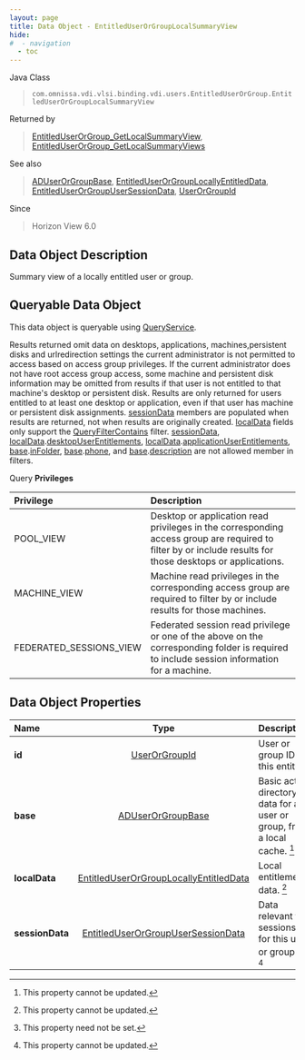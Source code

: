 ```yaml
---
layout: page
title: Data Object - EntitledUserOrGroupLocalSummaryView
hide:
#  - navigation
  - toc
---
```






Java Class
> `com.omnissa.vdi.vlsi.binding.vdi.users.EntitledUserOrGroup.EntitledUserOrGroupLocalSummaryView`

Returned by
> [EntitledUserOrGroup_GetLocalSummaryView](vdi.users.EntitledUserOrGroup.md#getLocalSummaryView), [EntitledUserOrGroup_GetLocalSummaryViews](vdi.users.EntitledUserOrGroup.md#getLocalSummaryViews)

See also
> [ADUserOrGroupBase](vdi.users.ADUserOrGroup.ADUserOrGroupBase.md), [EntitledUserOrGroupLocallyEntitledData](vdi.users.EntitledUserOrGroup.LocallyEntitledData.md), [EntitledUserOrGroupUserSessionData](vdi.users.EntitledUserOrGroup.UserSessionData.md), [UserOrGroupId](vdi.entity.UserOrGroupId.md)

Since
> Horizon View 6.0


## Data Object Description

Summary view of a locally entitled user or group.

##  Queryable Data Object

This data object is queryable using [QueryService](vdi.query.QueryService.md "QueryService").

Results returned omit data on desktops, applications, machines,persistent disks and urlredirection settings the current administrator is not permitted to access based on access group privileges.
If the current administrator does not have root access group access, some machine and persistent disk information may be omitted from results if that user is not entitled to that machine's desktop or persistent disk.
Results are only returned for users entitled to at least one desktop or application, even if that user has machine or persistent disk assignments.
[sessionData](vdi.users.EntitledUserOrGroup.EntitledUserOrGroupLocalSummaryView.md#sessionData) members are populated when results are returned, not when results are originally created.
[localData](vdi.users.EntitledUserOrGroup.EntitledUserOrGroupLocalSummaryView.md#localData) fields only support the [QueryFilterContains](vdi.query.QueryFilter.Contains.md) filter.
[sessionData](vdi.users.EntitledUserOrGroup.EntitledUserOrGroupLocalSummaryView.md#sessionData), [localData](vdi.users.EntitledUserOrGroup.EntitledUserOrGroupLocalSummaryView.md#localData).[desktopUserEntitlements](vdi.users.EntitledUserOrGroup.LocallyEntitledData.md#desktopUserEntitlements), [localData](vdi.users.EntitledUserOrGroup.EntitledUserOrGroupLocalSummaryView.md#localData).[applicationUserEntitlements](vdi.users.EntitledUserOrGroup.LocallyEntitledData.md#applicationUserEntitlements), [base](vdi.users.EntitledUserOrGroup.EntitledUserOrGroupLocalSummaryView.md#base).[inFolder](vdi.users.ADUserOrGroup.ADUserOrGroupBase.md#inFolder), [base](vdi.users.EntitledUserOrGroup.EntitledUserOrGroupLocalSummaryView.md#base).[phone](vdi.users.ADUserOrGroup.ADUserOrGroupBase.md#phone), and [base](vdi.users.EntitledUserOrGroup.EntitledUserOrGroupLocalSummaryView.md#base).[description](vdi.users.ADUserOrGroup.ADUserOrGroupBase.md#description) are not allowed member in filters.

Query **Privileges**

Privilege | Description
:---|:---
POOL_VIEW|  Desktop or application read privileges in the corresponding access group are required to filter by or include results for those desktops or applications.
MACHINE_VIEW|  Machine read privileges in the corresponding access group are required to filter by or include results for those machines.
FEDERATED_SESSIONS_VIEW|  Federated session read privilege or one of the above on the corresponding folder is required to include session information for a machine.



## Data Object Properties

 Name | Type | Description
:---|:---:|:---
**id**| [UserOrGroupId](vdi.entity.UserOrGroupId.md)|  User or group ID of this entity.
**base**| [ADUserOrGroupBase](vdi.users.ADUserOrGroup.ADUserOrGroupBase.md)|  Basic active directory data for a user or group, from a local cache. [^2]
**localData**| [EntitledUserOrGroupLocallyEntitledData](vdi.users.EntitledUserOrGroup.LocallyEntitledData.md)|  Local entitlement data. [^2]
**sessionData**| [EntitledUserOrGroupUserSessionData](vdi.users.EntitledUserOrGroup.UserSessionData.md)|  Data relevant to sessions for this user or group. [^1] [^2]
 


 


[^1]: This property need not be set.
[^2]: This property cannot be updated.